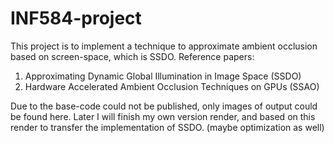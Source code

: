 # INF584-project
This project is to implement a technique to approximate ambient occlusion based on screen-space, which is SSDO.
Reference papers:
1) Approximating Dynamic Global Illumination in Image Space (SSDO)
2) Hardware Accelerated Ambient Occlusion Techniques on GPUs (SSAO)

Due to the base-code could not be published, only images of output could be found here.
Later I will finish my own version render, and based on this render to transfer the implementation of SSDO. (maybe optimization as well)
